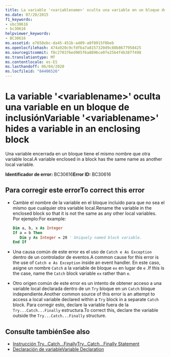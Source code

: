 ```yaml
---
title: La variable '<variablename>' oculta una variable en un bloque de inclusión
ms.date: 07/20/2015
f1_keywords:
- vbc30616
- bc30616
helpviewer_keywords:
- BC30616
ms.assetid: e7658ebc-da45-451b-a409-a0f8915f0beb
ms.openlocfilehash: 474a920c9cfdfba7a8157320d9c88b8677958425
ms.sourcegitcommit: f8c270376ed905f6a8896ce0fe25b4f4b38ff498
ms.translationtype: MT
ms.contentlocale: es-ES
ms.lasthandoff: 06/04/2020
ms.locfileid: "84406526"
---
```

# <a name="variable-variablename-hides-a-variable-in-an-enclosing-block"></a><span data-ttu-id="076b8-102">La variable '\<variablename>' oculta una variable en un bloque de inclusión</span><span class="sxs-lookup"><span data-stu-id="076b8-102">Variable '\<variablename>' hides a variable in an enclosing block</span></span>
<span data-ttu-id="076b8-103">Una variable encerrada en un bloque tiene el mismo nombre que otra variable local.</span><span class="sxs-lookup"><span data-stu-id="076b8-103">A variable enclosed in a block has the same name as another local variable.</span></span>  
  
 <span data-ttu-id="076b8-104">**Identificador de error:** BC30616</span><span class="sxs-lookup"><span data-stu-id="076b8-104">**Error ID:** BC30616</span></span>  
  
## <a name="to-correct-this-error"></a><span data-ttu-id="076b8-105">Para corregir este error</span><span class="sxs-lookup"><span data-stu-id="076b8-105">To correct this error</span></span>  
  
- <span data-ttu-id="076b8-106">Cambie el nombre de la variable en el bloque incluido para que no sea el mismo que cualquier otra variable local.</span><span class="sxs-lookup"><span data-stu-id="076b8-106">Rename the variable in the enclosed block so that it is not the same as any other local variables.</span></span> <span data-ttu-id="076b8-107">Por ejemplo:</span><span class="sxs-lookup"><span data-stu-id="076b8-107">For example:</span></span>  
  
    ```vb  
    Dim a, b, x As Integer  
    If a = b Then  
       Dim y As Integer = 20 ' Uniquely named block variable.  
    End If  
    ```  
  
- <span data-ttu-id="076b8-108">Una causa común de este error es el uso de `Catch e As Exception` dentro de un controlador de eventos.</span><span class="sxs-lookup"><span data-stu-id="076b8-108">A common cause for this error is the use of `Catch e As Exception` inside an event handler.</span></span> <span data-ttu-id="076b8-109">En este caso, asigne un nombre `Catch` a la variable de bloque `ex` en lugar de `e` .</span><span class="sxs-lookup"><span data-stu-id="076b8-109">If this is the case, name the `Catch` block variable `ex` rather than `e`.</span></span>  
  
- <span data-ttu-id="076b8-110">Otro origen común de este error es un intento de obtener acceso a una variable local declarada dentro de un `Try` bloque en un `Catch` bloque independiente.</span><span class="sxs-lookup"><span data-stu-id="076b8-110">Another common source of this error is an attempt to access a local variable declared within a `Try` block in a separate `Catch` block.</span></span> <span data-ttu-id="076b8-111">Para corregir esto, declare la variable fuera de la `Try...Catch...Finally` estructura.</span><span class="sxs-lookup"><span data-stu-id="076b8-111">To correct this, declare the variable outside the `Try...Catch...Finally` structure.</span></span>  
  
## <a name="see-also"></a><span data-ttu-id="076b8-112">Consulte también</span><span class="sxs-lookup"><span data-stu-id="076b8-112">See also</span></span>

- [<span data-ttu-id="076b8-113">Instrucción Try...Catch...Finally</span><span class="sxs-lookup"><span data-stu-id="076b8-113">Try...Catch...Finally Statement</span></span>](../statements/try-catch-finally-statement.md)
- [<span data-ttu-id="076b8-114">Declaración de variable</span><span class="sxs-lookup"><span data-stu-id="076b8-114">Variable Declaration</span></span>](../../programming-guide/language-features/variables/variable-declaration.md)
